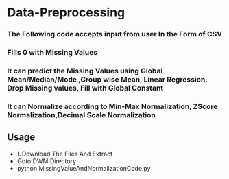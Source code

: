 # Data-Preprocessing
### The Following code accepts input from user In the Form of CSV 
### Fills 0 with Missing Values
### It can predict the Missing Values using Global Mean/Median/Mode ,Group wise Mean, Linear Regression, Drop Missing values, Fill with Global Constant
### It can Normalize according to Min-Max Normalization, ZScore Normalization,Decimal Scale Normalization

## Usage
* UDownload The Files And Extract 
* Goto DWM Directory
* python MissingValueAndNormalizationCode.py
